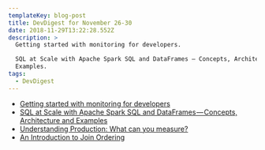```yaml
---
templateKey: blog-post
title: DevDigest for November 26-30
date: 2018-11-29T13:22:28.552Z
description: >
  Getting started with monitoring for developers. 

  SQL at Scale with Apache Spark SQL and DataFrames — Concepts, Architecture and
  Examples. 
tags:
  - DevDigest
---
```

* [Getting started with monitoring for developers](https://blog.bugsnag.com/the-monitoring-landscape/)
* [SQL at Scale with Apache Spark SQL and DataFrames — Concepts, Architecture and Examples](https://towardsdatascience.com/sql-at-scale-with-apache-spark-sql-and-dataframes-concepts-architecture-and-examples-c567853a702f)
* [Understanding Production: What can you measure?](https://www.opsian.com/blog/understanding-production-what-can-you-measure/)
* [An Introduction to Join Ordering](https://www.cockroachlabs.com/blog/join-ordering-pt1/)
